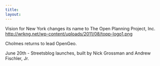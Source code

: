 ```yaml
---
title: 
layout: 
---
```



Vision for New York changes its name to The Open Planning Project, Inc. http://wrkng.net/wp-content/uploads/2011/08/topp-logo1.png

Cholmes returns to lead OpenGeo.

June 20th - Streetsblog launches, built by Nick Grossman and Andrew Fischler, Jr.
